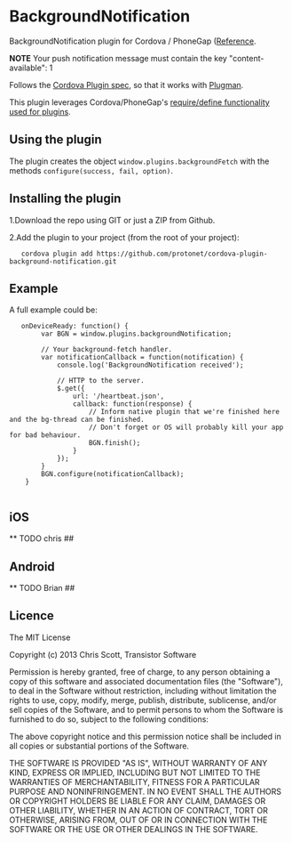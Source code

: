 BackgroundNotification
==============================

BackgroundNotification plugin for Cordova / PhoneGap ([Reference](https://developer.apple.com/library/ios/documentation/iphone/conceptual/iphoneosprogrammingguide/ManagingYourApplicationsFlow/ManagingYourApplicationsFlow.html).

**NOTE** Your push notification message must contain the key "content-available": 1

Follows the [Cordova Plugin spec](https://github.com/apache/cordova-plugman/blob/master/plugin_spec.md), so that it works with [Plugman](https://github.com/apache/cordova-plugman).

This plugin leverages Cordova/PhoneGap's [require/define functionality used for plugins](http://simonmacdonald.blogspot.ca/2012/08/so-you-wanna-write-phonegap-200-android.html). 

## Using the plugin ##
The plugin creates the object `window.plugins.backgroundFetch` with the methods `configure(success, fail, option)`. 

## Installing the plugin ##

1.Download the repo using GIT or just a ZIP from Github.

2.Add the plugin to your project (from the root of your project):

```
   cordova plugin add https://github.com/protonet/cordova-plugin-background-notification.git
```

## Example ##

A full example could be:
```
   onDeviceReady: function() {
        var BGN = window.plugins.backgroundNotification;
        
        // Your background-fetch handler.
        var notificationCallback = function(notification) {
            console.log('BackgroundNotification received');

            // HTTP to the server.
            $.get({
                url: '/heartbeat.json',
                callback: function(response) {
                    // Inform native plugin that we're finished here and the bg-thread can be finished.
                    // Don't forget or OS will probably kill your app for bad behaviour.
                    BGN.finish();
                }
            });
        }
        BGN.configure(notificationCallback);
    }


```

## iOS

** TODO chris ##

## Android

** TODO Brian ##

## Licence ##

The MIT License

Copyright (c) 2013 Chris Scott, Transistor Software

Permission is hereby granted, free of charge, to any person obtaining a copy
of this software and associated documentation files (the "Software"), to deal
in the Software without restriction, including without limitation the rights
to use, copy, modify, merge, publish, distribute, sublicense, and/or sell
copies of the Software, and to permit persons to whom the Software is
furnished to do so, subject to the following conditions:

The above copyright notice and this permission notice shall be included in
all copies or substantial portions of the Software.

THE SOFTWARE IS PROVIDED "AS IS", WITHOUT WARRANTY OF ANY KIND, EXPRESS OR
IMPLIED, INCLUDING BUT NOT LIMITED TO THE WARRANTIES OF MERCHANTABILITY,
FITNESS FOR A PARTICULAR PURPOSE AND NONINFRINGEMENT. IN NO EVENT SHALL THE
AUTHORS OR COPYRIGHT HOLDERS BE LIABLE FOR ANY CLAIM, DAMAGES OR OTHER
LIABILITY, WHETHER IN AN ACTION OF CONTRACT, TORT OR OTHERWISE, ARISING FROM,
OUT OF OR IN CONNECTION WITH THE SOFTWARE OR THE USE OR OTHER DEALINGS IN
THE SOFTWARE.
